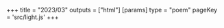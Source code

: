 +++
title = "2023/03"
outputs = ["html"]
[params]
    type = "poem"
    pageKey = 'src/light.js'
+++
